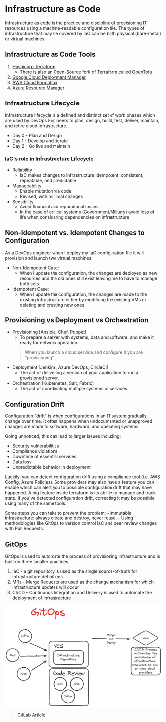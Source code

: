 # Infrastructure as Code

Infrastructure as code is the practice and discipline of provisioning IT resources
using a machine-readable configuration file. The types of infrastructure that may be
covered by IaC can be both physical (bare-metal) or virtual machines.

## Infrastructure as Code Tools

1. [Hashicorp Terraform](https://www.terraform.io/)
    - There is also an Open-Source fork of Terraform called [OpenTofu](https://github.com/opentofu)
2. [Google Cloud Deployment Manager](https://cloud.google.com/deployment-manager/docs/)
3. [AWS Cloud Formation](https://docs.aws.amazon.com/cloudformation/)
4. [Azure Resource Manager](https://learn.microsoft.com/en-us/azure/azure-resource-manager)

## Infrastructure Lifecycle

Infrastructure lifecycle is a defined and distinct set of work phases which are used
by DevOps Engineers to plan, design, build, test, deliver, maintain, and retire
cloud infrastructure.

- Day 0 - Plan and Design
- Day 1 - Develop and Iterate
- Day 2 - Go live and maintain

### IaC's role in Infrastructure Lifecycle

- Reliability
    - IaC makes changes to infrastructure idempotent, consistent, repeatable, and
    predictable
- Manageability 
    - Enable mutation via code
    - Revised, with minimal changes
- Sensibility
    - Avoid financial and reputational losses
    - In the case of critical systems (Government/Military) avoid loss of life
    when considering dependencies on infrastructure

## Non-Idempotent vs. Idempotent Changes to Configuration
    
As a DevOps engineer when I deploy my IaC configuration file it will provision
and launch two virtual machines:

- Non-Idempotent Case:
    - When I update the configuration, the changes are deployed as new resources
    and the old ones still exist leaving me to have to manage both sets
- Idempotent Case:
    - When I update the configuration, the changes are made to the existing
    infrastructure either by modifying the existing VMs or deleting and creating
    new ones

## Provisioning vs Deployment vs Orchestration

- Provisioning [Ansible, Chef, Puppet]
    - To prepare a server with systems, data and software, and make it ready for
    network operation.
    > When you launch a cloud service and configure it you are "provisioning"
- Deployment [Jenkins, Azure DevOps, CircleCI]
    - The act of delivering a version of your application to run a provisioned server.
- Orchestration [Kubernetes, Salt, Fabric]
    - The act of coordinating multiple systems or services

## Configuration Drift

Configuration "drift" is when configurations in an IT system gradually change over
time. It often happens when undocumented or unapproved changes are made to software,
hardward, and operating systems.

Going unnoticed, this can lead to larger issues including:
 - Security vulnerabilities
 - Compliance violations
 - Downtime of essential services
 - Data loss
 - Unpredictable behavior in deployment

 Luckily, you can detect configuration drift using a compliance tool (i.e. AWS Config,
 Azure Policies). Some providers may also have a feature you can enable which can alert
 you to possible configuration drift that may have happened. A big feature inside
 terraform is its ability to manage and track state. If you've detected configuration 
 drift, correcting it may be possible using many of the same tools.

 Some steps you can take to prevent the problem:
     - Immutable infrastructure: always create and destroy, never reuse.
     - Using methodologies like GitOps to version control IaC and peer review
     changes with Pull Requests.

## GitOps

GitOps is used to automate the process of provisioning infrastructure and is built on three
smaller practices.

1. IaC - a git repository is used as the single source-of-truth for infrastructure definitions
2. MRs - Merge Requests are used as the change mechanism for which infrastructure updates will occur
3. CI/CD - Continuous Integration and Delivery is used to automate the deployment of infrastructure

![GitOps Diagram](../docs/assets/GitOps-diagram.png "GitOps Diagram")

> [GitLab Article](https://about.gitlab.com/topics/gitops/)
